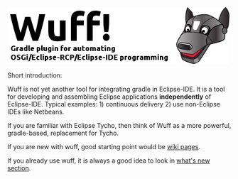 ![Wuff logo](media/logo.png "Wuff logo")

Short introduction: 

Wuff is not yet another tool for integrating gradle in Eclipse-IDE. 
It is a tool for developing and assembling Eclipse applications **independently** of Eclipse-IDE. 
Typical examples: 1) continuous delivery 2) use non-Eclipse IDEs like Netbeans.

If you are familiar with Eclipse Tycho, then think of Wuff as a more powerful, gradle-based, replacement for Tycho.

If you are new with wuff, good starting point would be [wiki pages](../../wiki).

If you already use wuff, it is always a good idea to look in [what's new section](whatsnew.md).
